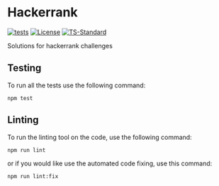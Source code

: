 # Hackerrank

[![tests](https://github.com/azuwey/hackerrank/actions/workflows/node.js.yml/badge.svg?branch=main)](https://github.com/azuwey/hackerrank/actions/workflows/node.js.yml)
[![License](https://badgen.net/github/license/azuwey/hackerrank)](https://github.com/azuwey/hackerrank/blob/master/LICENSE)
[![TS-Standard](https://badgen.net/badge/code%20style/ts-standard/blue?icon=typescript)](https://github.com/standard/ts-standard)

Solutions for hackerrank challenges

## Testing

To run all the tests use the following command:

```shell
npm test
```

## Linting

To run the linting tool on the code, use the following command:

```shell
npm run lint
```

or if you would like use the automated code fixing, use this command:

```shell
npm run lint:fix
```
